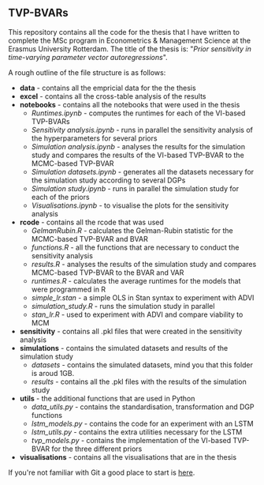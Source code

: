 ## TVP-BVARs

This repository contains all the code for the thesis that I have written to complete the MSc program in Econometrics & Management Science at the Erasmus University Rotterdam. The title of the thesis is: "_Prior sensitivity in time-varying parameter vector autoregressions_". 

A rough outline of the file structure is as follows:

- **data** - contains all the empricial data for the the thesis
- **excel** - contains all the cross-table analysis of the results
- **notebooks** - contains all the notebooks that were used in the thesis
  - *Runtimes.ipynb* - computes the runtimes for each of the VI-based TVP-BVARs
  - *Sensitivity analysis.ipynb* - runs in parallel the sensitivity analysis of the hyperparameters for several priors
  - *Simulation analysis.ipynb* -  analyses the results for the simulation study and compares the results of the VI-based TVP-BVAR to the MCMC-based TVP-BVAR
  - *Simulation datasets.ipynb* - generates all the datasets necessary for the simulation study according to several DGPs
  - *Simulation study.ipynb* - runs in parallel the simulation study for each of the priors
  - *Visualisations.ipynb* - to visualise the plots for the sensitivity analysis
- **rcode** - contains all the rcode that was used
  - *GelmanRubin.R* - calculates the Gelman-Rubin statistic for the MCMC-based TVP-BVAR and BVAR
  - *functions.R* - all the functions that are necessary to conduct the sensitivity analysis
  - *results.R* - analyses the results of the simulation study and compares MCMC-based TVP-BVAR to the BVAR and VAR
  - *runtimes.R* - calculates the average runtimes for the models that were programmed in R
  - *simple_lr.stan* - a simple OLS in Stan syntax to experiment with ADVI
  - *simulation_study.R* - runs the simulation study in parallel
  - *stan_lr.R* - used to experiment with ADVI and compare viability to MCM
- **sensitivity** - contains all .pkl files that were created in the sensitivity analysis
- **simulations** - contains the simulated datasets and results of the simulation study
  - *datasets* - contains the simulated datasets, mind you that this folder is aroud 1GB.
  - *results* - contains all the .pkl files with the results of the simulation study
- **utils** - the additional functions that are used in Python
  - *data_utils.py* - contains the standardisation, transformation and DGP functions
  - *lstm_models.py* - contains the code for an experiment with an LSTM
  - *lstm_utils.py* - contains the extra utilities necessary for the LSTM
  - *tvp_models.py* - contains the implementation of the VI-based TVP-BVAR for the three different priors
- **visualisations** - contains all the visualisations that are in the thesis

If you're not familiar with Git a good place to start is [here](https://docs.gitlab.com/ee/topics/git/index.html).